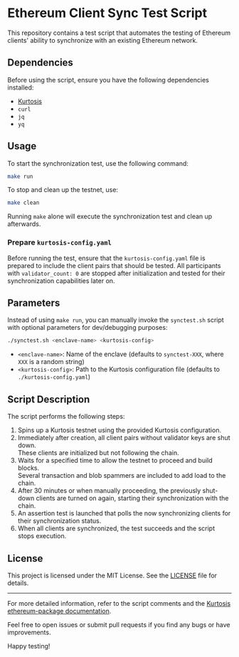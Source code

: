 # Ethereum Client Sync Test Script

This repository contains a test script that automates the testing of Ethereum clients' ability to synchronize with an existing Ethereum network.

## Dependencies

Before using the script, ensure you have the following dependencies installed:

- [Kurtosis](https://docs.kurtosis.com/install)
- `curl`
- `jq`
- `yq`

## Usage

To start the synchronization test, use the following command:

```sh
make run
```

To stop and clean up the testnet, use:

```sh
make clean
```

Running `make` alone will execute the synchronization test and clean up afterwards.

### Prepare `kurtosis-config.yaml`

Before running the test, ensure that the `kurtosis-config.yaml` file is prepared to include the client pairs that should be tested. 
All participants with `validator_count: 0` are stopped after initialization and tested for their synchronization capabilities later on.

## Parameters

Instead of using `make run`, you can manually invoke the `synctest.sh` script with optional parameters for dev/debugging purposes:

```sh
./synctest.sh <enclave-name> <kurtosis-config>
```

- `<enclave-name>`: Name of the enclave (defaults to `synctest-XXX`, where `XXX` is a random string)
- `<kurtosis-config>`: Path to the Kurtosis configuration file (defaults to `./kurtosis-config.yaml`)

## Script Description

The script performs the following steps:

1. Spins up a Kurtosis testnet using the provided Kurtosis configuration.
2. Immediately after creation, all client pairs without validator keys are shut down.\
   These clients are initialized but not following the chain.
3. Waits for a specified time to allow the testnet to proceed and build blocks.\
   Several transaction and blob spammers are included to add load to the chain.
4. After 30 minutes or when manually proceeding, the previously shut-down clients are turned on again, starting their synchronization with the chain.
5. An assertion test is launched that polls the now synchronizing clients for their synchronization status.
6. When all clients are synchronized, the test succeeds and the script stops execution.

## License

This project is licensed under the MIT License. See the [LICENSE](LICENSE) file for details.

---

For more detailed information, refer to the script comments and the [Kurtosis ethereum-package documentation](https://github.com/ethpandaops/ethereum-package).

Feel free to open issues or submit pull requests if you find any bugs or have improvements.

Happy testing!